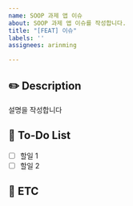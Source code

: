 ```yaml
---
name: SOOP 과제 앱 이슈
about: SOOP 과제 앱 이슈를 작성합니다.
title: "[FEAT] 이슈"
labels: ''
assignees: arinming

---
```


## ✏️ Description
설명을 작성합니다

## 💙 To-Do List
- [ ] 할일 1
- [ ] 할일 2

## 💙 ETC
